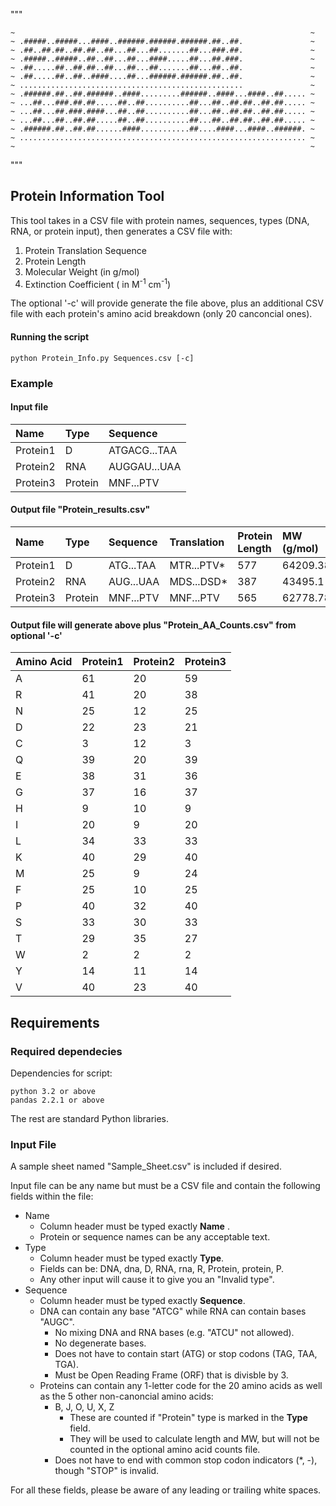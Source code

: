 """
~~~~~~~~~~~~~~~~~~~~~~~~~~~~~~~~~~~~~~~~~~~~~~~~~~~~~~~~~~~~~~~~~~~~
~                                                                  ~
~ .#####..#####...####..######.######.######.##..##.               ~
~ .##..##.##..##.##..##...##...##.......##...###.##.               ~
~ .#####..#####..##..##...##...####.....##...##.###.               ~
~ .##.....##..##.##..##...##...##.......##...##..##.               ~
~ .##.....##..##..####....##...######.######.##..##.               ~
~ ..................................................               ~
~ .######.##..##.######..####.........######..####...####..##..... ~
~ ...##...###.##.##.....##..##..........##...##..##.##..##.##..... ~
~ ...##...##.###.####...##..##..........##...##..##.##..##.##..... ~
~ ...##...##..##.##.....##..##..........##...##..##.##..##.##..... ~
~ .######.##..##.##......####...........##....####...####..######. ~
~ ................................................................ ~
~                                                                  ~
~~~~~~~~~~~~~~~~~~~~~~~~~~~~~~~~~~~~~~~~~~~~~~~~~~~~~~~~~~~~~~~~~~~~
"""

## Protein Information Tool

This tool takes in a CSV file with protein names, sequences, types (DNA, RNA, or protein input), then generates a CSV file with:
1. Protein Translation Sequence
2. Protein Length
3. Molecular Weight (in g/mol)
4. Extinction Coefficient ( in M<sup>-1</sup> cm<sup>-1</sup>)

The optional '-c' will provide generate the file above, plus an additional CSV file with each protein's amino acid breakdown (only 20 canconcial ones).

#### Running the script
```
python Protein_Info.py Sequences.csv [-c]
```

### Example
#### Input file
| Name      | Type      | Sequence       |
| :---      | :---      | :---           |
|Protein1   | D         | ATGACG...TAA   |
|Protein2   | RNA       | AUGGAU...UAA   |
|Protein3   | Protein   | MNF...PTV      |

#### Output file "Protein_results.csv"
| Name    | Type    | Sequence    | Translation  | Protein Length| MW (g/mol)| Extinction Coefficent|
| :---    | :---    | :---        | :---         | :---          | :---      | :---                 |
|Protein1 | D       | ATG...TAA   | MTR...PTV*   | 577           | 64209.38  | 35985                |
|Protein2 | RNA     | AUG...UAA   | MDS...DSD*   | 387           | 43495.1   | 31140                |
|Protein3 | Protein | MNF...PTV   | MNF...PTV    | 565           | 62778.78  | 35985                |

#### Output file will generate above plus "Protein_AA_Counts.csv" from optional '-c'
| Amino Acid   | Protein1  | Protein2  | Protein3  |
| :---         | :---      | :---      | :---      |
| A            | 61        | 20        | 59        |
| R            | 41        | 20        | 38        |
| N            | 25        | 12        | 25        |
| D            | 22        | 23        | 21        |
| C            | 3         | 12        | 3         |
| Q            | 39        | 20        | 39        |
| E            | 38        | 31        | 36        |
| G            | 37        | 16        | 37        |
| H            | 9         | 10        | 9         |
| I            | 20        | 9         | 20        |
| L            | 34        | 33        | 33        |
| K            | 40        | 29        | 40        |
| M            | 25        | 9         | 24        |
| F            | 25        | 10        | 25        |
| P            | 40        | 32        | 40        |
| S            | 33        | 30        | 33        |
| T            | 29        | 35        | 27        |
| W            | 2         | 2         | 2         |
| Y            | 14        | 11        | 14        |
| V            | 40        | 23        | 40        |

## Requirements
### Required dependecies 
Dependencies for script:
```
python 3.2 or above
pandas 2.2.1 or above
```
The rest are standard Python libraries.

### Input File
A sample sheet named "Sample_Sheet.csv" is included if desired.

Input file can be any name but must be a CSV file and contain the following fields within the file:
- Name
  - Column header must be typed exactly **Name** .
  - Protein or sequence names can be any acceptable text.
- Type
  - Column header must be typed exactly **Type**.
  - Fields can be: DNA, dna, D, RNA, rna, R, Protein, protein, P.
  - Any other input will cause it to give you an "Invalid type".
- Sequence
  - Column header must be typed exactly **Sequence**.
  - DNA can contain any base "ATCG" while RNA can contain bases "AUGC".
    - No mixing DNA and RNA bases (e.g. "ATCU" not allowed).
    - No degenerate bases.
    - Does not have to contain start (ATG) or stop codons (TAG, TAA, TGA).
    - Must be Open Reading Frame (ORF) that is divisble by 3.
  - Proteins can contain any 1-letter code for the 20 amino acids as well as the 5 other non-canoncial amino acids:
    - B, J, O, U, X, Z
      - These are counted if "Protein" type is marked in the **Type** field.
      - They will be used to calculate length and MW, but will not be counted in the optional amino acid counts file.
    - Does not have to end with common stop codon indicators (*, -), though "STOP" is invalid.

For all these fields, please be aware of any leading or trailing white spaces.




















